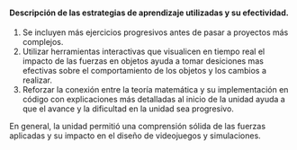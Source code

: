 #### Descripción de las estrategias de aprendizaje utilizadas y su efectividad. 
1. Se incluyen más ejercicios progresivos antes de pasar a proyectos más complejos.
2. Utilizar herramientas interactivas que visualicen en tiempo real el impacto de las fuerzas en objetos ayuda a tomar desiciones mas efectivas sobre el comportamiento de los objetos y los cambios a realizar.
3. Reforzar la conexión entre la teoría matemática y su implementación en código con explicaciones más detalladas al inicio de la unidad ayuda a que el avance y la dificultad en la unidad sea progresivo.

En general, la unidad permitió una comprensión sólida de las fuerzas aplicadas y su impacto en el diseño de videojuegos y simulaciones.
